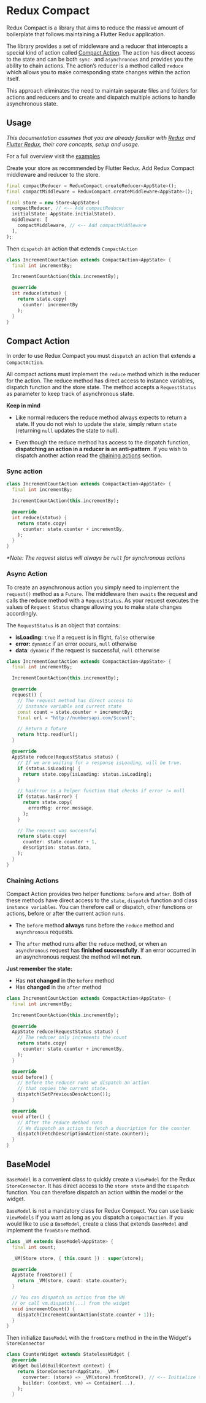 # Redux Compact

Redux Compact is a library that aims to reduce the massive amount of boilerplate that follows maintaining a Flutter Redux application.

The library provides a set of middleware and a reducer that intercepts a special kind of action called [Compact Action](#compact-action). The action has direct access to the state and can be both `sync-` and `asynchronous` and provides you the ability to chain actions. The action’s reducer is a method called `reduce` which allows you to make corresponding state changes within the action itself.

This approach eliminates the need to maintain separate files and folders for actions and reducers and to create and dispatch multiple actions to handle asynchronous state.

## Usage

_This documentation assumes that you are already familiar with [Redux](https://pub.dev/packages/redux) and [Flutter Redux](https://pub.dev/packages/flutter_redux), their core concepts, setup and usage._

For a full overview visit the [examples](https://github.com/omaroskars/redux_compact/tree/master/example)

<!--This documentation assumes you are already familiar with

- [Redux](https://pub.dev/packages/redux) and its core concepts
- [Flutter Redux](https://pub.dev/packages/flutter_redux) setup and usage

You should setup your app and store as recommended by [Flutter Redux](https://pub.dev/packages/flutter_redux).

In order to use Redux Compact you must add add the `compactMiddlware` to the store and use the `compactReducer` to maintain some state.

In this exmaple the `compactReducer` is the root reducer for `AppState`. -->

Create your store as recommended by Flutter Redux. Add Redux Compact middleware and reducer to the store.

```dart
final compactReducer = ReduxCompact.createReducer<AppState>();
final compactMiddleware = ReduxCompact.createMiddleware<AppState>();

final store = new Store<AppState>(
  compactReducer, // <-- Add compactReducer
  initialState: AppState.initialState(),
  middleware: [
    compactMiddleware, // <-- Add compactMiddleware
  ],
);
```

Then `dispatch` an action that extends `CompactAction`

```dart
class IncrementCountAction extends CompactAction<AppState> {
  final int incrementBy;

  IncrementCountAction(this.incrementBy);

  @override
  int reduce(status) {
    return state.copy(
      counter: incrementBy
    );
  }
}
```

## Compact Action

In order to use Redux Compact you must `dispatch` an action that extends a `CompactAction`.

All compact actions must implement the `reduce` method which is the reducer for the action. The reduce method has direct access to instance variables, dispatch function and the store state. The method accepts a `RequestStatus` as parameter to keep track of asynchronous state.

**Keep in mind**

- Like normal reducers the reduce method always expects to return a state. If you do not wish to update the state, simply return `state` (returning `null` updates the state to null).

* Even though the reduce method has access to the dispatch function, **dispatching an action in a reducer is an anti-pattern**. If you wish to dispatch another action read the [chaining actions](#chaining-actions) section.

### Sync action

```dart
class IncrementCountAction extends CompactAction<AppState> {
  final int incrementBy;

  IncrementCountAction(this.incrementBy);

  @override
  int reduce(status) {
    return state.copy(
      counter: state.counter + incrementBy,
    );
  }
}
```

_\*Note: The request status will always be `null` for synchronous actions_

### Async Action

To create an asynchronous action you simply need to implement the `request()` method as a `Future`. The middleware then `awaits` the request and calls the reduce method with a `RequestStatus`. As your request executes the values of `Request Status` change allowing you to make state changes accordingly.

The `RequestStatus` is an object that contains:

- **isLoading:** `true` if a request is in flight, `false` otherwise
- **error:** `dynamic` if an error occurs, `null` otherwise
- **data**: `dynamic` if the request is successful, `null` otherwise

```dart
class IncrementCountAction extends CompactAction<AppState> {
  final int incrementBy;

  IncrementCountAction(this.incrementBy);

  @override
  request() {
    // The request method has direct access to
    // instance variable and current state
    const count = state.counter + incrementBy;
    final url = "http://numbersapi.com/$count";

    // Return a future
    return http.read(url);
  }

  @override
  AppState reduce(RequestStatus status) {
    // If we are waiting for a response isLoading, will be true.
    if (status.isLoading) {
      return state.copy(isLoading: status.isLoading);
    }

    // hasError is a helper function that checks if error != null
    if (status.hasError) {
      return state.copy(
        errorMsg: error.message,
      );
    }

    // The request was successful
    return state.copy(
      counter: state.counter + 1,
      description: status.data,
    );
  }
}
```

### Chaining Actions

Compact Action provides two helper functions: `before` and `after`. Both of these methods have direct access to the `state`, `dispatch` function and class `instance variables`. You can therefore call or dispatch, other functions or actions, before or after the current action runs.

- The `before` method **always** runs before the `reduce` method and `asynchronous` requests.

- The `after` method runs after the `reduce` method, or when an `asynchronous` request has **finished successfully**. If an error occurred in an asynchronous request the method will **not run**.

**Just remember the state:**

- Has **not changed** in the `before` method
- Has **changed** in the `after` method

```dart
class IncrementCountAction extends CompactAction<AppState> {
  final int incrementBy;

  IncrementCountAction(this.incrementBy);

  @override
  AppState reduce(RequestStatus status) {
    // The reducer only increments the count
    return state.copy(
      counter: state.counter + incrementBy,
    );
  }

  @override
  void before() {
    // Before the reducer runs we dispatch an action
    // that copies the current state.
    dispatch(SetPreviousDescAction());
  }

  @override
  void after() {
    // After the reduce method runs
    // We dispatch an action to fetch a description for the counter
    dispatch(FetchDescriptionAction(state.counter));
  }
}
```

## BaseModel

`BaseModel` is a convenient class to quickly create a `ViewModel` for the Redux `StoreConnector`. It has direct access to the `store state` and the `dispatch` function. You can therefore dispatch an action within the model or the widget.

`BaseModel` is not a mandatory class for Redux Compact. You can use basic `ViewModels` if you want as long as you dispatch a `CompactAction`. If you would like to use a `BaseModel`, create a class that extends `BaseModel` and implement the `fromStore` method.

```dart
class _VM extends BaseModel<AppState> {
  final int count;

  _VM(Store store, { this.count }) : super(store);

  @override
  AppState fromStore() {
    return _VM(store, count: state.counter);
  }

  // You can dispatch an action from the VM
  // or call vm.dispatch(...) from the widget
  void incrementCount() {
    dispatch(IncrementCountAction(state.counter + 1));
  }
}
```

Then initialize `BaseModel` with the `fromStore` method in the in the Widget's `StoreConnector`

```dart
class CounterWidget extends StatelessWidget {
  @override
  Widget build(BuildContext context) {
    return StoreConnector<AppState, _VM>(
      converter: (store) => _VM(store).fromStore(), // <-- Initialize the VM
      builder: (context, vm) => Container(...),
    );
  }
```
